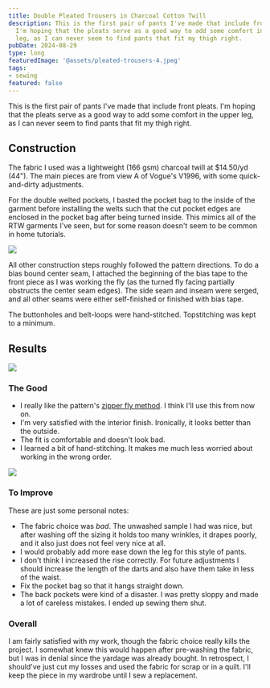 ```yaml
---
title: Double Pleated Trousers in Charcoal Cotton Twill
description: This is the first pair of pants I've made that include front pleats.
  I'm hoping that the pleats serve as a good way to add some comfort in the upper
  leg, as I can never seem to find pants that fit my thigh right.
pubDate: 2024-08-29
type: long
featuredImage: '@assets/pleated-trousers-4.jpeg'
tags:
- sewing
featured: false
---
```


This is the first pair of pants I've made that include front pleats. I'm hoping that the pleats serve as a good way to add some comfort in the upper leg, as I can never seem to find pants that fit my thigh right. 

## Construction
The fabric I used was a lightweight (166 gsm) charcoal twill at $14.50/yd (44"). The main pieces are from view A of Vogue's V1996, with some quick-and-dirty adjustments.

For the double welted pockets, I basted the pocket bag to the inside of the garment before installing the welts such that the cut pocket edges are enclosed in the pocket bag after being turned inside. This mimics all of the RTW garments I've seen, but for some reason doesn't seem to be common in home tutorials.

![](@assets/pleated-trousers-5.jpeg)

All other construction steps roughly followed the pattern directions. To do a bias bound center seam, I attached the beginning of the bias tape to the front piece as I was working the fly (as the turned fly facing partially obstructs the center seam edges). The side seam and inseam were serged, and all other seams were either self-finished or finished with bias tape.

The buttonholes and belt-loops were hand-stitched. Topstitching was kept to a minimum.

## Results
![](@assets/pleated-trousers-6.jpeg)
### The Good
- I really like the pattern's [zipper fly method](https://simplicity.com/how-to-sew-fly-front-zipper). I think I'll use this from now on.
- I'm very satisfied with the interior finish. Ironically, it looks better than the outside.
- The fit is comfortable and doesn't look bad.
- I learned a bit of hand-stitching. It makes me much less worried about working in the wrong order. 

![](@assets/pleated-trousers-3.jpeg)

### To Improve
These are just some personal notes:
- The fabric choice was *bad*. The unwashed sample I had was nice, but after washing off the sizing it holds too many wrinkles, it drapes poorly, and it also just does not feel very nice at all.
- I would probably add more ease down the leg for this style of pants.
- I don't think I increased the rise correctly. For future adjustments I should increase the length of the darts and also have them take in less of the waist.
- Fix the pocket bag so that it hangs straight down.
- The back pockets were kind of a disaster. I was pretty sloppy and made a lot of careless mistakes. I ended up sewing them shut.

### Overall
I am fairly satisfied with my work, though the fabric choice really kills the project. I somewhat knew this would happen after pre-washing the fabric, but I was in denial since the yardage was already bought. In retrospect, I should've just cut my losses and used the fabric for scrap or in a quilt. I'll keep the piece in my wardrobe until I sew a replacement.
